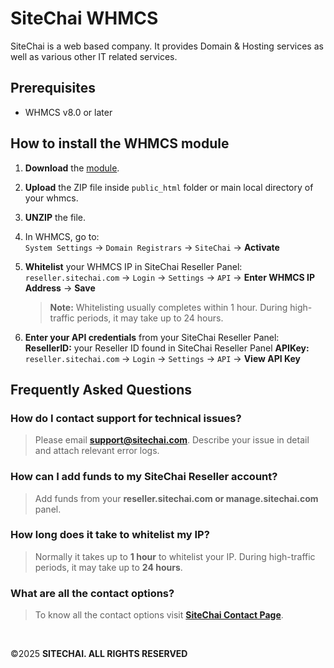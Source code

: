 # SiteChai WHMCS

SiteChai is a web based company. It provides Domain & Hosting services as well as various other IT related services.

## Prerequisites
- WHMCS v8.0 or later

## How to install the WHMCS module

1. **Download** the [module](https://github.com/sitechai-dev/SiteChai-WHMCS/releases/download/sitechai-whmcs-v2.03/sitechai-whmcs-v2.03.zip).

2. **Upload** the ZIP file inside `public_html` folder or main local directory of your whmcs.
3. **UNZIP** the file.
4. In WHMCS, go to:  
   `System Settings` → `Domain Registrars` → `SiteChai` → **Activate**
5. **Whitelist** your WHMCS IP in SiteChai Reseller Panel:  
   `reseller.sitechai.com` → `Login` → `Settings` → `API` → **Enter WHMCS IP Address** → **Save**

   > **Note:**
   > Whitelisting usually completes within 1 hour. During high-traffic periods, it may take up to 24 hours.

6. **Enter your API credentials** from your SiteChai Reseller Panel:  
   **ResellerID:** your Reseller ID found in SiteChai Reseller Panel
   **APIKey:** `reseller.sitechai.com` → `Login` → `Settings` → `API` → **View API Key**



## Frequently Asked Questions

### How do I contact support for technical issues?
> Please email **support@sitechai.com**. Describe your issue in detail and attach relevant error logs.

### How can I add funds to my SiteChai Reseller account?
> Add funds from your **reseller.sitechai.com or manage.sitechai.com** panel.

### How long does it take to whitelist my IP?
> Normally it takes up to **1 hour** to whitelist your IP. During high-traffic periods, it may take up to **24 hours**.

### What are all the contact options?
> To know all the contact options visit **[SiteChai Contact Page](https://sitechai.com/contact-us)**.

</br>

©2025 **SITECHAI. ALL RIGHTS RESERVED**
